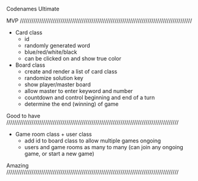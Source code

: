 Codenames Ultimate

MVP /////////////////////////////////////////////////////////////////////////////////////////
  * Card class
      - id
      - randomly generated word
      - blue/red/white/black
      - can be clicked on and show true color
  * Board class
      - create and render a list of card class
      - randomize solution key
      - show player/master board
      - allow master to enter keyword and number
      - countdown and control beginning and end of a turn
      - determine the end (winning) of game


Good to have /////////////////////////////////////////////////////////////////////////////////////////
  * Game room class + user class
      - add id to board class to allow multiple games ongoing
      - users and game rooms as many to many (can join any ongoing game, or start a new game)


Amazing /////////////////////////////////////////////////////////////////////////////////////////
